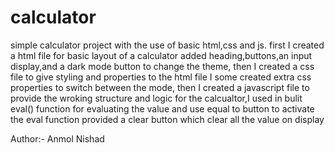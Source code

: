 # calculator
simple calculator project with the use of basic html,css and js.
first I created a html file for basic layout of a calculator added heading,buttons,an input display,and a dark mode button to change the theme,
then I created a css file to give styling and properties to the html file I some created extra css properties to switch between the mode, 
then I created a javascript file to provide the wroking structure and logic for the calcualtor,I used in bulit eval() function for evaluating the value and use equal to button to activate the eval function 
provided a clear button which clear all the value on display 

Author:- Anmol Nishad
